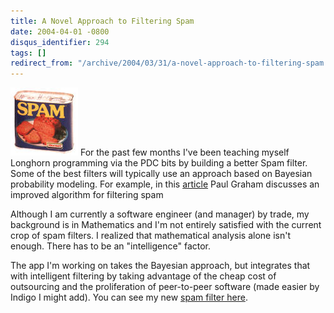 ```yaml
---
title: A Novel Approach to Filtering Spam
date: 2004-04-01 -0800
disqus_identifier: 294
tags: []
redirect_from: "/archive/2004/03/31/a-novel-approach-to-filtering-spam.aspx/"
---
```


![Spam](/images/spam.jpg) For the past few months I've been teaching
myself Longhorn programming via the PDC bits by building a better Spam
filter. Some of the best filters will typically use an approach based on
Bayesian probability modeling. For example, in this
[article](http://www.paulgraham.com/better.html "Better Bayesian Filtering")
Paul Graham discusses an improved algorithm for filtering spam

Although I am currently a software engineer (and manager) by trade, my
background is in Mathematics and I'm not entirely satisfied with the
current crop of spam filters. I realized that mathematical analysis
alone isn't enough. There has to be an "intelligence" factor.

The app I'm working on takes the Bayesian approach, but integrates that
with intelligent filtering by taking advantage of the cheap cost of
outsourcing and the proliferation of peer-to-peer software (made easier
by Indigo I might add). You can see my new [spam filter
here](/SpamFilter.htm "New Spam Filter").


